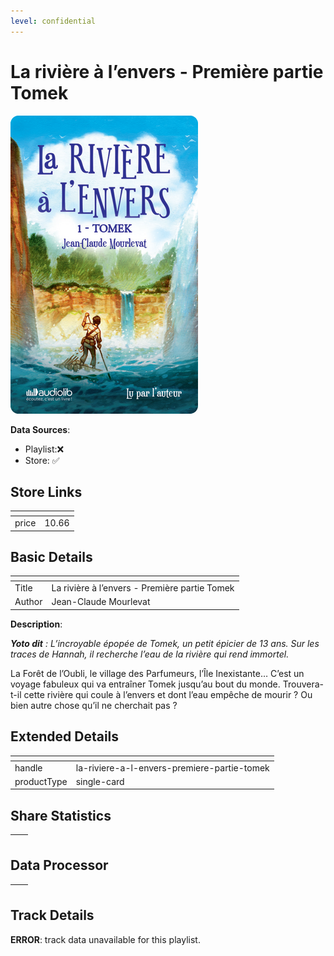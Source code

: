 ```yaml
---
level: confidential
---
```

# La rivière à l’envers - Première partie Tomek

![card_[HPNs4].png](../../img/cards/card_[HPNs4].png)

**Data Sources**: 

- Playlist:❌
- Store: ✅


## Store Links

| <!-- --> | <!-- --> |
| - | - |
| price | 10.66 |


## Basic Details

| <!-- --> | <!-- --> |
| - | - |
| Title | La rivière à l’envers - Première partie Tomek |
| Author | Jean-Claude Mourlevat |

**Description**:

_**Yoto dit** : L’incroyable épopée de Tomek, un petit épicier de 13 ans. Sur les traces de Hannah, il recherche l’eau de la rivière qui rend immortel._

﻿La Forêt de l’Oubli, le village des Parfumeurs, l’Île Inexistante… C’est un voyage fabuleux qui va entraîner Tomek jusqu’au bout du monde. Trouvera-t-il cette rivière qui coule à l’envers et dont l’eau empêche de mourir ? Ou bien autre chose qu’il ne cherchait pas ?


## Extended Details

| <!-- --> | <!-- --> |
| - | - |
| handle | la-riviere-a-l-envers-premiere-partie-tomek |
| productType | single-card |


## Share Statistics

| <!-- --> | <!-- --> |
| - | - |


## Data Processor

| <!-- --> | <!-- --> |
| - | - |


## Track Details

**ERROR**: track data unavailable for this playlist.
